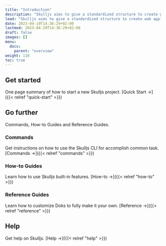 ```yaml
---
title: "Introduction"
description: "Skulljs aims to give a standardized structure to create web applications based on popular Javascript / Typescript frameworks."
lead: "Skulljs aims to give a standardized structure to create web applications based on popular Javascript / Typescript frameworks."
date: 2023-04-19T14:36:29+02:00
lastmod: 2023-04-19T14:36:29+02:00
draft: false
images: []
menu:
  docs:
    parent: "overview"
weight: 110
toc: true
---
```


## Get started

One page summary of how to start a new Skulljs project. [Quick Start →]({{< relref "quick-start" >}})

## Go further

Commands, How-to Guides and Reference Guides.

### Commands

Get instructions on how to use the Skulljs CLI for accomplish common task. [Commands →]({{< relref "commands" >}})

### How-to Guides

Learn how to use Skulljs built-in features. [How-to →]({{< relref "how-to" >}})

### Reference Guides

Learn how to customize Doks to fully make it your own. [Reference →]({{< relref "reference" >}})

## Help

Get help on Skulljs. [Help →]({{< relref "help" >}})
